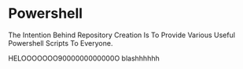 # Powershell

The Intention Behind Repository Creation Is To Provide Various Useful Powershell Scripts To Everyone.

HELOOOOOOO9000000000000O
blashhhhhh
